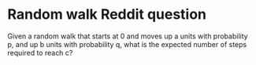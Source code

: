 # Random walk Reddit question
Given a random walk that starts at 0 and moves up a units with probability p, and up b units with probability q, what is the expected number of steps required to reach c?
